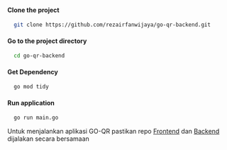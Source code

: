 
#### Clone the project

```bash
  git clone https://github.com/rezairfanwijaya/go-qr-backend.git
```

#### Go to the project directory

```bash
  cd go-qr-backend
```

#### Get Dependency
```bash
  go mod tidy
```

#### Run application
```bash
  go run main.go
```

Untuk menjalankan aplikasi GO-QR pastikan repo [Frontend](https://github.com/rezairfanwijaya/go-qr-frontend) dan [Backend](https://github.com/rezairfanwijaya/go-qr-backend) dijalakan secara bersamaan



